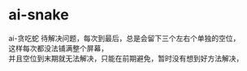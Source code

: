 # ai-snake
ai-贪吃蛇
待解决问题，每次到最后，总是会留下三个左右个单独的空位，  
这样每次都没法铺满整个屏幕，  
并且空位到末期就无法解决，只能在前期避免，暂时没有想到好方法解决，  
